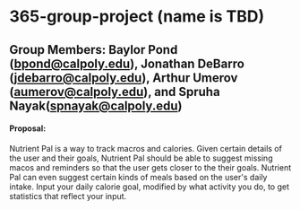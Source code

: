 # 365-group-project (name is TBD)
## Group Members: Baylor Pond (bpond@calpoly.edu), Jonathan DeBarro (jdebarro@calpoly.edu), Arthur Umerov (aumerov@calpoly.edu), and Spruha Nayak(spnayak@calpoly.edu)

#### Proposal: 
Nutrient Pal is a way to track macros and calories. Given certain details of the user and their goals, Nutrient Pal should be able to suggest missing macos and reminders so that the user gets closer to the their goals. Nutrient Pal can even suggest certain kinds of meals based on the user's daily intake. Input your daily calorie goal, modified by what activity you do, to get statistics that reflect your input.
